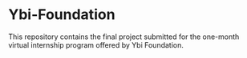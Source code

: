 # Ybi-Foundation
This repository contains the final project submitted for the one-month virtual internship program offered by Ybi Foundation.
